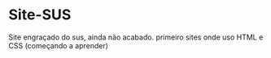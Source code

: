 # Site-SUS
Site engraçado do sus, ainda não acabado. primeiro sites onde uso HTML e CSS (começando a aprender)
